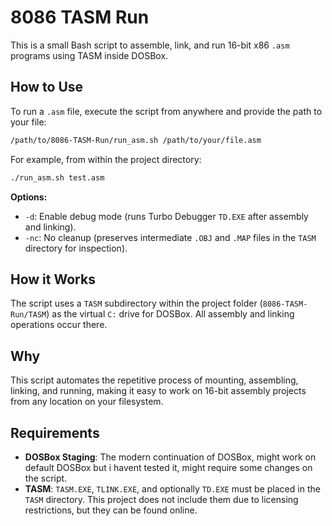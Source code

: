 # 8086 TASM Run

This is a small Bash script to assemble, link, and run 16-bit x86 `.asm` programs using TASM inside DOSBox.

## How to Use

To run a `.asm` file, execute the script from anywhere and provide the path to your file:

```bash
/path/to/8086-TASM-Run/run_asm.sh /path/to/your/file.asm
```

For example, from within the project directory:

```bash
./run_asm.sh test.asm
```

**Options:**

* `-d`: Enable debug mode (runs Turbo Debugger `TD.EXE` after assembly and linking).
* `-nc`: No cleanup (preserves intermediate `.OBJ` and `.MAP` files in the `TASM` directory for inspection).

## How it Works

The script uses a `TASM` subdirectory within the project folder (`8086-TASM-Run/TASM`) as the virtual `C:` drive for DOSBox. All assembly and linking operations occur there.

## Why

This script automates the repetitive process of mounting, assembling, linking, and running, making it easy to work on 16-bit assembly projects from any location on your filesystem.

## Requirements

*   **DOSBox Staging**: The modern continuation of DOSBox, might work on default DOSBox but i havent tested it, might require some changes on the script.
*   **TASM**: `TASM.EXE`, `TLINK.EXE`, and optionally `TD.EXE` must be placed in the `TASM` directory. This project does not include them due to licensing restrictions, but they can be found online.
